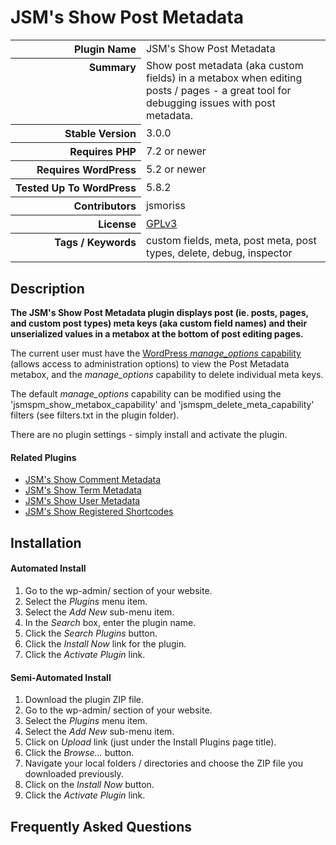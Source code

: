 <h1>JSM&#039;s Show Post Metadata</h1>

<table>
<tr><th align="right" valign="top" nowrap>Plugin Name</th><td>JSM&#039;s Show Post Metadata</td></tr>
<tr><th align="right" valign="top" nowrap>Summary</th><td>Show post metadata (aka custom fields) in a metabox when editing posts / pages - a great tool for debugging issues with post metadata.</td></tr>
<tr><th align="right" valign="top" nowrap>Stable Version</th><td>3.0.0</td></tr>
<tr><th align="right" valign="top" nowrap>Requires PHP</th><td>7.2 or newer</td></tr>
<tr><th align="right" valign="top" nowrap>Requires WordPress</th><td>5.2 or newer</td></tr>
<tr><th align="right" valign="top" nowrap>Tested Up To WordPress</th><td>5.8.2</td></tr>
<tr><th align="right" valign="top" nowrap>Contributors</th><td>jsmoriss</td></tr>
<tr><th align="right" valign="top" nowrap>License</th><td><a href="https://www.gnu.org/licenses/gpl.txt">GPLv3</a></td></tr>
<tr><th align="right" valign="top" nowrap>Tags / Keywords</th><td>custom fields, meta, post meta, post types, delete, debug, inspector</td></tr>
</table>

<h2>Description</h2>

<p><strong>The JSM's Show Post Metadata plugin displays post (ie. posts, pages, and custom post types) meta keys (aka custom field names) and their unserialized values in a metabox at the bottom of post editing pages.</strong></p>

<p>The current user must have the <a href="https://wordpress.org/support/article/roles-and-capabilities/#manage_options">WordPress <em>manage_options</em> capability</a> (allows access to administration options) to view the Post Metadata metabox, and the <em>manage_options</em> capability to delete individual meta keys.</p>

<p>The default <em>manage_options</em> capability can be modified using the 'jsmspm_show_metabox_capability' and 'jsmspm_delete_meta_capability' filters (see filters.txt in the plugin folder).</p>

<p>There are no plugin settings - simply install and activate the plugin.</p>

<h4>Related Plugins</h4>

<ul>
<li><a href="https://wordpress.org/plugins/jsm-show-comment-meta/">JSM's Show Comment Metadata</a></li>
<li><a href="https://wordpress.org/plugins/jsm-show-term-meta/">JSM's Show Term Metadata</a></li>
<li><a href="https://wordpress.org/plugins/jsm-show-user-meta/">JSM's Show User Metadata</a></li>
<li><a href="https://wordpress.org/plugins/jsm-show-registered-shortcodes/">JSM's Show Registered Shortcodes</a></li>
</ul>


<h2>Installation</h2>

<h4>Automated Install</h4>

<ol>
<li>Go to the wp-admin/ section of your website.</li>
<li>Select the <em>Plugins</em> menu item.</li>
<li>Select the <em>Add New</em> sub-menu item.</li>
<li>In the <em>Search</em> box, enter the plugin name.</li>
<li>Click the <em>Search Plugins</em> button.</li>
<li>Click the <em>Install Now</em> link for the plugin.</li>
<li>Click the <em>Activate Plugin</em> link.</li>
</ol>

<h4>Semi-Automated Install</h4>

<ol>
<li>Download the plugin ZIP file.</li>
<li>Go to the wp-admin/ section of your website.</li>
<li>Select the <em>Plugins</em> menu item.</li>
<li>Select the <em>Add New</em> sub-menu item.</li>
<li>Click on <em>Upload</em> link (just under the Install Plugins page title).</li>
<li>Click the <em>Browse...</em> button.</li>
<li>Navigate your local folders / directories and choose the ZIP file you downloaded previously.</li>
<li>Click on the <em>Install Now</em> button.</li>
<li>Click the <em>Activate Plugin</em> link.</li>
</ol>


<h2>Frequently Asked Questions</h2>




